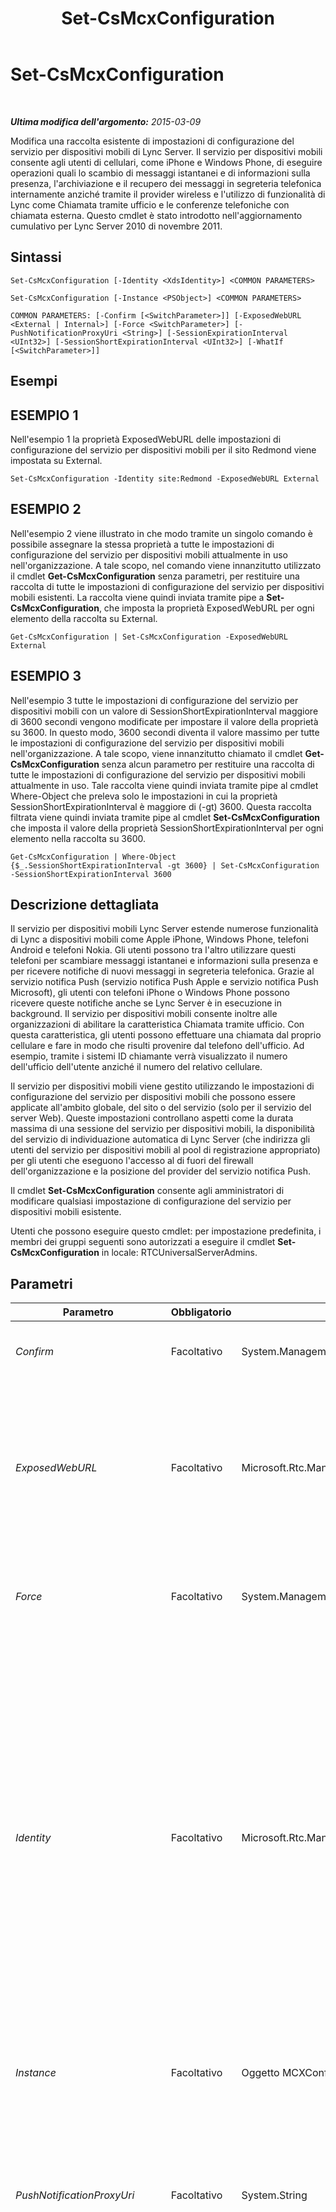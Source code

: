 ﻿---
title: Set-CsMcxConfiguration
TOCTitle: Set-CsMcxConfiguration
ms:assetid: eaff70d9-97fa-482c-b9fb-a90263685b29
ms:mtpsurl: https://technet.microsoft.com/it-it/library/Hh690050(v=OCS.15)
ms:contentKeyID: 49302345
ms.date: 08/24/2015
mtps_version: v=OCS.15
ms.translationtype: HT
---

# Set-CsMcxConfiguration

 

_**Ultima modifica dell'argomento:** 2015-03-09_

Modifica una raccolta esistente di impostazioni di configurazione del servizio per dispositivi mobili di Lync Server. Il servizio per dispositivi mobili consente agli utenti di cellulari, come iPhone e Windows Phone, di eseguire operazioni quali lo scambio di messaggi istantanei e di informazioni sulla presenza, l'archiviazione e il recupero dei messaggi in segreteria telefonica internamente anziché tramite il provider wireless e l'utilizzo di funzionalità di Lync come Chiamata tramite ufficio e le conferenze telefoniche con chiamata esterna. Questo cmdlet è stato introdotto nell'aggiornamento cumulativo per Lync Server 2010 di novembre 2011.

## Sintassi

    Set-CsMcxConfiguration [-Identity <XdsIdentity>] <COMMON PARAMETERS>

    Set-CsMcxConfiguration [-Instance <PSObject>] <COMMON PARAMETERS>

    COMMON PARAMETERS: [-Confirm [<SwitchParameter>]] [-ExposedWebURL <External | Internal>] [-Force <SwitchParameter>] [-PushNotificationProxyUri <String>] [-SessionExpirationInterval <UInt32>] [-SessionShortExpirationInterval <UInt32>] [-WhatIf [<SwitchParameter>]]

## Esempi

## ESEMPIO 1

Nell'esempio 1 la proprietà ExposedWebURL delle impostazioni di configurazione del servizio per dispositivi mobili per il sito Redmond viene impostata su External.

    Set-CsMcxConfiguration -Identity site:Redmond -ExposedWebURL External

## ESEMPIO 2

Nell'esempio 2 viene illustrato in che modo tramite un singolo comando è possibile assegnare la stessa proprietà a tutte le impostazioni di configurazione del servizio per dispositivi mobili attualmente in uso nell'organizzazione. A tale scopo, nel comando viene innanzitutto utilizzato il cmdlet **Get-CsMcxConfiguration** senza parametri, per restituire una raccolta di tutte le impostazioni di configurazione del servizio per dispositivi mobili esistenti. La raccolta viene quindi inviata tramite pipe a **Set-CsMcxConfiguration**, che imposta la proprietà ExposedWebURL per ogni elemento della raccolta su External.

    Get-CsMcxConfiguration | Set-CsMcxConfiguration -ExposedWebURL External

## ESEMPIO 3

Nell'esempio 3 tutte le impostazioni di configurazione del servizio per dispositivi mobili con un valore di SessionShortExpirationInterval maggiore di 3600 secondi vengono modificate per impostare il valore della proprietà su 3600. In questo modo, 3600 secondi diventa il valore massimo per tutte le impostazioni di configurazione del servizio per dispositivi mobili nell'organizzazione. A tale scopo, viene innanzitutto chiamato il cmdlet **Get-CsMcxConfiguration** senza alcun parametro per restituire una raccolta di tutte le impostazioni di configurazione del servizio per dispositivi mobili attualmente in uso. Tale raccolta viene quindi inviata tramite pipe al cmdlet Where-Object che preleva solo le impostazioni in cui la proprietà SessionShortExpirationInterval è maggiore di (-gt) 3600. Questa raccolta filtrata viene quindi inviata tramite pipe al cmdlet **Set-CsMcxConfiguration** che imposta il valore della proprietà SessionShortExpirationInterval per ogni elemento nella raccolta su 3600.

    Get-CsMcxConfiguration | Where-Object {$_.SessionShortExpirationInterval -gt 3600} | Set-CsMcxConfiguration -SessionShortExpirationInterval 3600

## Descrizione dettagliata

Il servizio per dispositivi mobili Lync Server estende numerose funzionalità di Lync a dispositivi mobili come Apple iPhone, Windows Phone, telefoni Android e telefoni Nokia. Gli utenti possono tra l'altro utilizzare questi telefoni per scambiare messaggi istantanei e informazioni sulla presenza e per ricevere notifiche di nuovi messaggi in segreteria telefonica. Grazie al servizio notifica Push (servizio notifica Push Apple e servizio notifica Push Microsoft), gli utenti con telefoni iPhone o Windows Phone possono ricevere queste notifiche anche se Lync Server è in esecuzione in background. Il servizio per dispositivi mobili consente inoltre alle organizzazioni di abilitare la caratteristica Chiamata tramite ufficio. Con questa caratteristica, gli utenti possono effettuare una chiamata dal proprio cellulare e fare in modo che risulti provenire dal telefono dell'ufficio. Ad esempio, tramite i sistemi ID chiamante verrà visualizzato il numero dell'ufficio dell'utente anziché il numero del relativo cellulare.

Il servizio per dispositivi mobili viene gestito utilizzando le impostazioni di configurazione del servizio per dispositivi mobili che possono essere applicate all'ambito globale, del sito o del servizio (solo per il servizio del server Web). Queste impostazioni controllano aspetti come la durata massima di una sessione del servizio per dispositivi mobili, la disponibilità del servizio di individuazione automatica di Lync Server (che indirizza gli utenti del servizio per dispositivi mobili al pool di registrazione appropriato) per gli utenti che eseguono l'accesso al di fuori del firewall dell'organizzazione e la posizione del provider del servizio notifica Push.

Il cmdlet **Set-CsMcxConfiguration** consente agli amministratori di modificare qualsiasi impostazione di configurazione del servizio per dispositivi mobili esistente.

Utenti che possono eseguire questo cmdlet: per impostazione predefinita, i membri dei gruppi seguenti sono autorizzati a eseguire il cmdlet **Set-CsMcxConfiguration** in locale: RTCUniversalServerAdmins.

## Parametri


<table>
<colgroup>
<col style="width: 25%" />
<col style="width: 25%" />
<col style="width: 25%" />
<col style="width: 25%" />
</colgroup>
<thead>
<tr class="header">
<th>Parametro</th>
<th>Obbligatorio</th>
<th>Tipo</th>
<th>Descrizione</th>
</tr>
</thead>
<tbody>
<tr class="odd">
<td><p><em>Confirm</em></p></td>
<td><p>Facoltativo</p></td>
<td><p>System.Management.Automation.SwitchParameter</p></td>
<td><p>Viene visualizzata una richiesta di conferma prima di eseguire il comando.</p></td>
</tr>
<tr class="even">
<td><p><em>ExposedWebURL</em></p></td>
<td><p>Facoltativo</p></td>
<td><p>Microsoft.Rtc.Management.WritableConfig.Settings.McxConfiguration.ExposedWebURL</p></td>
<td><p>Indica se gli utenti possono accedere all'URL utilizzato dal servizio di individuazione automatica sia dall'interno che dall'esterno del firewall dell'organizzazione (External) oppure solo dall'interno del firewall (Internal).</p>
<p>I valori consentiti sono: Internal o External. Il valore predefinito è External.</p></td>
</tr>
<tr class="odd">
<td><p><em>Force</em></p></td>
<td><p>Facoltativo</p></td>
<td><p>System.Management.Automation.SwitchParameter</p></td>
<td><p>Impedisce la visualizzazione di eventuali messaggi di errore non irreversibili che potrebbero verificarsi durante l'esecuzione del comando.</p></td>
</tr>
<tr class="even">
<td><p><em>Identity</em></p></td>
<td><p>Facoltativo</p></td>
<td><p>Microsoft.Rtc.Management.Xds.XdsIdentity</p></td>
<td><p>Rappresenta l'identificatore univoco della raccolta di impostazioni di configurazione del servizio per dispositivi mobili da modificare. Per modificare le impostazioni globali, utilizzare la sintassi seguente:</p>
<p>-Identity global</p>
<p>Per modificare le impostazioni nell'ambito del sito, utilizzare il prefisso &quot;site:&quot; seguito dal nome del sito. Ad esempio:</p>
<p>-Identity &quot;site:Redmond&quot;</p>
<p>Per modificare le impostazioni configurate nell'ambito del servizio, utilizzare una sintassi simile alla seguente:</p>
<p>-Identity service:WebServer:atl-cs-001.litwareinc.com</p>
<p>Se questo parametro non viene specificato, il cmdlet <strong>Set-CsMcxConfiguration</strong> modifica le impostazioni globali.</p></td>
</tr>
<tr class="odd">
<td><p><em>Instance</em></p></td>
<td><p>Facoltativo</p></td>
<td><p>Oggetto MCXConfiguration</p></td>
<td><p>Consente di passare al cmdlet un riferimento a un oggetto anziché impostare singoli valori di parametro.</p></td>
</tr>
<tr class="even">
<td><p><em>PushNotificationProxyUri</em></p></td>
<td><p>Facoltativo</p></td>
<td><p>System.String</p></td>
<td><p>URI di un provider di servizi che può inoltrare le richieste di notifiche Push al servizio notifica Push Apple e al servizio notifica Push Microsoft. PushNotificationProxyUri deve avere il formato di un indirizzo SIP, ad esempio:</p>
<p>-PushNotificationProxyUri &quot;sip:push@push.lync.com&quot;</p></td>
</tr>
<tr class="odd">
<td><p><em>SessionExpirationInterval</em></p></td>
<td><p>Facoltativo</p></td>
<td><p>System.UInt32</p></td>
<td><p>Durata, in secondi, di una sessione mobile per utenti di iPhone o Windows Phone. Se Lync è in esecuzione in background su questi telefoni, gli utenti riceveranno le notifiche Push finché l'intervallo di durata della sessione non scade.</p>
<p>Il dispositivo portatile deve inviare un avviso per il server che indica che il dispositivo è ancora attivo prima del raggiungimento del timeout della sessione. Se non esiste, il dispositivo verrà elencato come inattivo e l'utente dovrà accedere al sistema.</p>
<p>Questa proprietà può essere impostata su qualsiasi valore intero compreso tra 120 e 4294967295, inclusi. Il valore predefinito è 259200 secondi (3 giorni). Si noti che il valore della proprietà SessionExpirationInterval deve essere maggiore di quello della proprietà SessionShortExpirationInterval.</p></td>
</tr>
<tr class="even">
<td><p><em>SessionShortExpirationInterval</em></p></td>
<td><p>Facoltativo</p></td>
<td><p>System.UInt32</p></td>
<td><p>Durata, in secondi, di una sessione mobile per utenti di telefoni Android o Nokia.</p>
<p>Il dispositivo portatile deve inviare un avviso per il server che indica che il dispositivo è ancora attivo prima del raggiungimento del timeout della sessione. Se non esiste, il dispositivo verrà elencato come inattivo e l'utente dovrà accedere al sistema.</p>
<p>Questa proprietà può essere impostata su qualsiasi valore intero compreso tra 120 e 4294967295, inclusi. Il valore predefinito è 3600 secondi (1 ora). Si noti che il valore della proprietà SessionExpirationInterval deve essere maggiore di quello della proprietà SessionShortExpirationInterval.</p></td>
</tr>
<tr class="odd">
<td><p><em>WhatIf</em></p></td>
<td><p>Facoltativo</p></td>
<td><p>System.Management.Automation.SwitchParameter</p></td>
<td><p>Descrive ciò che accadrebbe se si eseguisse il comando senza eseguirlo realmente.</p></td>
</tr>
</tbody>
</table>


## Tipi di input

Oggetto Microsoft.Rtc.Management.WriteableConfig.Settings.McxConfiguration.McxConfiguration. Il cmdlet **Set-CsMcxConfiguration** accetta istanze dell'oggetto McxConfiguration inviate tramite pipeline.

## Tipi restituiti

Nessuno. Il cmdlet **Set-CsMcxConfiguration** modifica invece le istanze esistenti dell'oggetto Microsoft.Rtc.Management.WriteableConfig.Settings.McxConfiguration.McxConfiguration.

